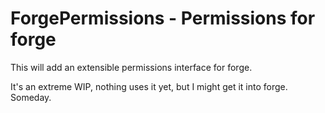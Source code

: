 ForgePermissions - Permissions for forge
========================================

This will add an extensible permissions interface for forge.

It's an extreme WIP, nothing uses it yet,
but I might get it into forge. Someday.
